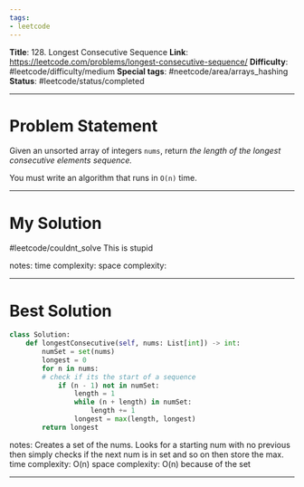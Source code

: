 ```yaml
---
tags:
- leetcode
---
```

**Title**: 128. Longest Consecutive Sequence
**Link**: https://leetcode.com/problems/longest-consecutive-sequence/
**Difficulty**: #leetcode/difficulty/medium 
**Special tags**: #neetcode/area/arrays_hashing 
**Status**: #leetcode/status/completed 

---
# Problem Statement

Given an unsorted array of integers `nums`, return _the length of the longest consecutive elements sequence._

You must write an algorithm that runs in `O(n)` time.

---
# My Solution
#leetcode/couldnt_solve 
This is stupid

notes: 
time complexity: 
space complexity: 

---
# Best Solution
```python
class Solution:
	def longestConsecutive(self, nums: List[int]) -> int:
		numSet = set(nums)
		longest = 0
		for n in nums: 
		# check if its the start of a sequence
			if (n - 1) not in numSet:
				length = 1
				while (n + length) in numSet:
					length += 1
				longest = max(length, longest)
		return longest
```
notes: Creates a set of the nums. Looks for a starting num with no previous then simply checks if the next num is in set and so on then store the max.
time complexity: O(n)
space complexity: O(n) because of the set

---

